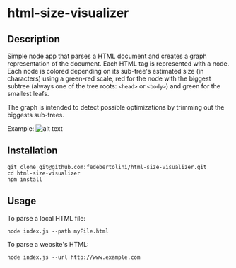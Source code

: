 # html-size-visualizer

## Description
Simple node app that parses a HTML document and creates a graph representation of the document.
Each HTML tag is represented with a node. Each node is colored depending on its sub-tree's
estimated size (in characters) using a green-red scale, red for the node with the biggest
subtree (always one of the tree roots: `<head>` or `<body>`) and green for the smallest leafs.

The graph is intended to detect possible optimizations by trimming out the biggests
sub-trees.

Example:
![alt text](https://i.imgur.com/0q7RfhC.png "Example")

## Installation
```
git clone git@github.com:fedebertolini/html-size-visualizer.git
cd html-size-visualizer
npm install
```

## Usage
To parse a local HTML file:
```
node index.js --path myFile.html
```

To parse a website's HTML:
```
node index.js --url http://www.example.com
```
